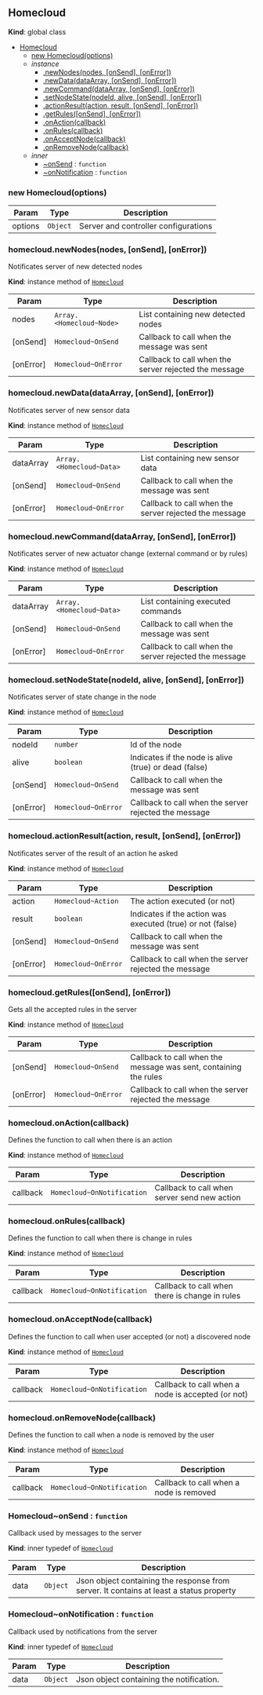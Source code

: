 <a name="Homecloud"></a>

## Homecloud
**Kind**: global class  

* [Homecloud](#Homecloud)
    * [new Homecloud(options)](#new_Homecloud_new)
    * _instance_
        * [.newNodes(nodes, [onSend], [onError])](#Homecloud+newNodes)
        * [.newData(dataArray, [onSend], [onError])](#Homecloud+newData)
        * [.newCommand(dataArray, [onSend], [onError])](#Homecloud+newCommand)
        * [.setNodeState(nodeId, alive, [onSend], [onError])](#Homecloud+setNodeState)
        * [.actionResult(action, result, [onSend], [onError])](#Homecloud+actionResult)
        * [.getRules([onSend], [onError])](#Homecloud+getRules)
        * [.onAction(callback)](#Homecloud+onAction)
        * [.onRules(callback)](#Homecloud+onRules)
        * [.onAcceptNode(callback)](#Homecloud+onAcceptNode)
        * [.onRemoveNode(callback)](#Homecloud+onRemoveNode)
    * _inner_
        * [~onSend](#Homecloud..onSend) : <code>function</code>
        * [~onNotification](#Homecloud..onNotification) : <code>function</code>

<a name="new_Homecloud_new"></a>

### new Homecloud(options)

| Param | Type | Description |
| --- | --- | --- |
| options | <code>Object</code> | Server and controller configurations |

<a name="Homecloud+newNodes"></a>

### homecloud.newNodes(nodes, [onSend], [onError])
Notificates server of new detected nodes

**Kind**: instance method of <code>[Homecloud](#Homecloud)</code>  

| Param | Type | Description |
| --- | --- | --- |
| nodes | <code>Array.&lt;Homecloud~Node&gt;</code> | List containing new detected nodes |
| [onSend] | <code>Homecloud~OnSend</code> | Callback to call when the message was sent |
| [onError] | <code>Homecloud~OnError</code> | Callback to call when the server rejected the message |

<a name="Homecloud+newData"></a>

### homecloud.newData(dataArray, [onSend], [onError])
Notificates server of new sensor data

**Kind**: instance method of <code>[Homecloud](#Homecloud)</code>  

| Param | Type | Description |
| --- | --- | --- |
| dataArray | <code>Array.&lt;Homecloud~Data&gt;</code> | List containing new sensor data |
| [onSend] | <code>Homecloud~OnSend</code> | Callback to call when the message was sent |
| [onError] | <code>Homecloud~OnError</code> | Callback to call when the server rejected the message |

<a name="Homecloud+newCommand"></a>

### homecloud.newCommand(dataArray, [onSend], [onError])
Notificates server of new actuator change (external command or by rules)

**Kind**: instance method of <code>[Homecloud](#Homecloud)</code>  

| Param | Type | Description |
| --- | --- | --- |
| dataArray | <code>Array.&lt;Homecloud~Data&gt;</code> | List containing executed commands |
| [onSend] | <code>Homecloud~OnSend</code> | Callback to call when the message was sent |
| [onError] | <code>Homecloud~OnError</code> | Callback to call when the server rejected the message |

<a name="Homecloud+setNodeState"></a>

### homecloud.setNodeState(nodeId, alive, [onSend], [onError])
Notificates server of state change in the node

**Kind**: instance method of <code>[Homecloud](#Homecloud)</code>  

| Param | Type | Description |
| --- | --- | --- |
| nodeId | <code>number</code> | Id of the node |
| alive | <code>boolean</code> | Indicates if the node is alive (true) or dead (false) |
| [onSend] | <code>Homecloud~OnSend</code> | Callback to call when the message was sent |
| [onError] | <code>Homecloud~OnError</code> | Callback to call when the server rejected the message |

<a name="Homecloud+actionResult"></a>

### homecloud.actionResult(action, result, [onSend], [onError])
Notificates server of the result of an action he asked

**Kind**: instance method of <code>[Homecloud](#Homecloud)</code>  

| Param | Type | Description |
| --- | --- | --- |
| action | <code>Homecloud~Action</code> | The action executed (or not) |
| result | <code>boolean</code> | Indicates if the action was executed (true) or not (false) |
| [onSend] | <code>Homecloud~OnSend</code> | Callback to call when the message was sent |
| [onError] | <code>Homecloud~OnError</code> | Callback to call when the server rejected the message |

<a name="Homecloud+getRules"></a>

### homecloud.getRules([onSend], [onError])
Gets all the accepted rules in the server

**Kind**: instance method of <code>[Homecloud](#Homecloud)</code>  

| Param | Type | Description |
| --- | --- | --- |
| [onSend] | <code>Homecloud~OnSend</code> | Callback to call when the message was sent, containing the rules |
| [onError] | <code>Homecloud~OnError</code> | Callback to call when the server rejected the message |

<a name="Homecloud+onAction"></a>

### homecloud.onAction(callback)
Defines the function to call when there is an action

**Kind**: instance method of <code>[Homecloud](#Homecloud)</code>  

| Param | Type | Description |
| --- | --- | --- |
| callback | <code>Homecloud~OnNotification</code> | Callback to call when server send new action |

<a name="Homecloud+onRules"></a>

### homecloud.onRules(callback)
Defines the function to call when there is change in rules

**Kind**: instance method of <code>[Homecloud](#Homecloud)</code>  

| Param | Type | Description |
| --- | --- | --- |
| callback | <code>Homecloud~OnNotification</code> | Callback to call when there is change in rules |

<a name="Homecloud+onAcceptNode"></a>

### homecloud.onAcceptNode(callback)
Defines the function to call when user accepted (or not) a discovered node

**Kind**: instance method of <code>[Homecloud](#Homecloud)</code>  

| Param | Type | Description |
| --- | --- | --- |
| callback | <code>Homecloud~OnNotification</code> | Callback to call when a node is accepted (or not) |

<a name="Homecloud+onRemoveNode"></a>

### homecloud.onRemoveNode(callback)
Defines the function to call when a node is removed by the user

**Kind**: instance method of <code>[Homecloud](#Homecloud)</code>  

| Param | Type | Description |
| --- | --- | --- |
| callback | <code>Homecloud~OnNotification</code> | Callback to call when a node is removed |

<a name="Homecloud..onSend"></a>

### Homecloud~onSend : <code>function</code>
Callback used by messages to the server

**Kind**: inner typedef of <code>[Homecloud](#Homecloud)</code>  

| Param | Type | Description |
| --- | --- | --- |
| data | <code>Object</code> | Json object containing the response from server. It contains at least a status property |

<a name="Homecloud..onNotification"></a>

### Homecloud~onNotification : <code>function</code>
Callback used by notifications from the server

**Kind**: inner typedef of <code>[Homecloud](#Homecloud)</code>  

| Param | Type | Description |
| --- | --- | --- |
| data | <code>Object</code> | Json object containing the notification. |

